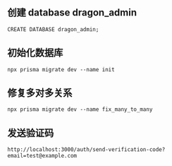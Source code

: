 ## 创建 database dragon_admin
```
CREATE DATABASE dragon_admin;
```

## 初始化数据库
```
npx prisma migrate dev --name init
```

## 修复多对多关系
```
npx prisma migrate dev --name fix_many_to_many
```

## 发送验证码
```
http://localhost:3000/auth/send-verification-code?email=test@example.com
```